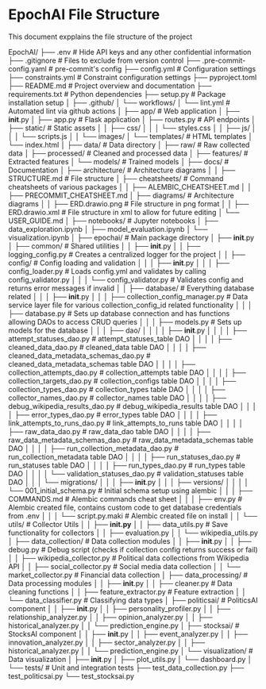 # EpochAI File Structure
This document expplains the file structure of the project

EpochAI/
├── .env                                                    # Hide API keys and any other confidential information
├── .gitignore                                              # Files to exclude from version control
├── .pre-commit-config.yaml                                 # pre-commit's config
├── config.yml                                              # Configuration settings
├── constraints.yml                                         # Constraint configuration settings
├── pyproject.toml
├── README.md                                               # Project overview and documentation
├── requirements.txt                                        # Python dependencies
├── setup.py                                                # Package installation setup
│
├── .github/
│   └── workflows/
│       └── lint.yml                                        # Automated lint via github actions
│
├── app/                                                    # Web application
│   ├── __init__.py
│   ├── app.py                                              # Flask application
│   ├── routes.py                                           # API endpoints
│   ├── static/                                             # Static assets
│   │   ├── css/
│   │   │   └── styles.css
│   │   ├── js/
│   │   │   └── scripts.js
│   │   └── images/
│   └── templates/                                          # HTML templates
│       └── index.html
│
├── data/                                                   # Data directory
│   ├── raw/                                                # Raw collected data
│   ├── processed/                                          # Cleaned and processed data
│   ├── features/                                           # Extracted features
│   └── models/                                             # Trained models
│
├── docs/                                                   # Documentation
│   ├── architecture/                                       # Architecture diagrams
│   │   ├── STRUCTURE.md                                    # File structure
│   ├── cheatsheets/                                        # Command cheatsheets of various packages
│   │   ├── ALEMBIC_CHEATSHEET.md
│   │   ├── PRECOMMIT_CHEATSHEET.md
│   ├── diagrams/                                           # Architecture diagrams
│   │   ├── ERD.drawio.png                                  # File structure in png format
│   │   ├── ERD.drawio.xml                                  # File structure in xml to allow for future editing
│   └── USER_GUIDE.md
│
├── notebooks/                                              # Jupyter notebooks
│   ├── data_exploration.ipynb
│   ├── model_evaluation.ipynb
│   └── visualization.ipynb
│
├── epochai/                                                # Main package directory
│   ├── __init__.py
│   ├── common/                                             # Shared utilities
│   │   ├── __init__.py
│   │   ├── logging_config.py                               # Creates a centralized logger for the project
│   │   ├── config/                                         # Config loading and validation
│   │   │   ├── __init__.py
│   │   │   ├── config_loader.py                            # Loads config.yml and validates by calling config_validator.py
│   │   │   └── config_validator.py                         # Validates config and returns error messages if invalid
│   │   ├── database/                                       # Everything database related
│   │   │   ├── __init__.py
│   │   │   ├── collection_config_manager.py                # Data service layer file for various collection_config_id related functionality
│   │   │   ├── database.py                                 # Sets up database connection and has functions allowing DAOs to access CRUD queries
│   │   │   ├── models.py                                   # Sets up models for the database
│   │   │   ├── dao/
│   │   │   │   ├── __init__.py
│   │   │   │   ├── attempt_statuses_dao.py                 # attempt_statuses_table DAO
│   │   │   │   ├── cleaned_data_dao.py                     # cleaned_data table DAO
│   │   │   │   ├── cleaned_data_metadata_schemas_dao.py    # cleaned_data_metadata_schemas table DAO
│   │   │   │   ├── collection_attempts_dao.py              # collection_attempts table DAO
│   │   │   │   ├── collection_targets_dao.py               # collection_configs table DAO
│   │   │   │   ├── collection_types_dao.py                 # collection_types table DAO
│   │   │   │   ├── collector_names_dao.py                  # collector_names table DAO
│   │   │   │   ├── debug_wikipedia_results_dao.py          # debug_wikipedia_results table DAO
│   │   │   │   ├── error_types_dao.py                      # error_types table DAO
│   │   │   │   ├── link_attempts_to_runs_dao.py            # link_attempts_to_runs table DAO
│   │   │   │   ├── raw_data_dao.py                         # raw_data_dao table DAO
│   │   │   │   ├── raw_data_metadata_schemas_dao.py        # raw_data_metadata_schemas table DAO
│   │   │   │   ├── run_collection_metadata_dao.py          # run_collection_metadata table DAO
│   │   │   │   ├── run_statuses_dao.py                     # run_statuses table DAO
│   │   │   │   ├── run_types_dao.py                        # run_types table DAO
│   │   │   │   └── validation_statuses_dao.py              # validation_statuses table DAO
│   │   │   └── migrations/
│   │   │       ├── __init__.py
│   │   │       ├── versions/
│   │   │       │   └── 001_initial_schema.py               # Initial schema setup using alembic
│   │   │       ├── COMMANDS.md                             # Alembic commands cheat sheet
│   │   │       ├── env.py                                  # Alembic created file, contains custom code to get database credentials from .env
│   │   │       └── script.py.maki                          # Alembic created file on install
│   │   └── utils/                                          # Collector Utils
│   │       ├── __init.py__
│   │       ├── data_utils.py                               # Save functionality for collectors
│   │       ├── evaluation.py
│   │       └── wikipedia_utils.py
│   ├── data_collection/                                    # Data collection modules
│   │   ├── __init__.py
│   │   ├── debug.py                                        # Debug script (checks if collection config returns success or fail)
│   │   ├── wikipedia_collector.py                          # Political data collections from Wikipedia API
│   │   ├── social_collector.py                             # Social media data collection
│   │   └── market_collector.py                             # Financial data collection
│   ├── data_processing/                                    # Data processing modules
│   │   ├── __init__.py
│   │   ├── cleaner.py                                      # Data cleaning functions
│   │   ├── feature_extractor.py                            # Feature extraction
│   │   └── data_classifier.py                              # Classifying data types
│   ├── politicsai/                                         # PoliticsAI component
│   │   ├── __init__.py
│   │   ├── personality_profiler.py
│   │   ├── relationship_analyzer.py
│   │   ├── opinion_analyzer.py
│   │   ├── historical_analyzer.py
│   │   └── prediction_engine.py
│   ├── stocksai/                                           # StocksAI component
│   │   ├── __init__.py
│   │   ├── event_analyzer.py
│   │   ├── innovation_analyzer.py
│   │   ├── sector_analyzer.py
│   │   ├── historical_analyzer.py
│   │   └── prediction_engine.py
│   └── visualization/                                      # Data visualization
│       ├── __init__.py
│       ├── plot_utils.py
│       └── dashboard.py
│
└── tests/                                                  # Unit and integration tests
    ├── test_data_collection.py
    ├── test_politicsai.py
    └── test_stocksai.py
